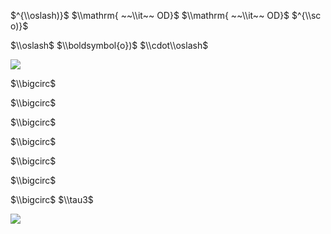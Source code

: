 $^{\\oslash)}$ $\\mathrm{ ~~\\it~~ OD}$ $\\mathrm{ ~~\\it~~ OD}$ $^{\\sc o)}$

$\\oslash$ $\\boldsymbol{o})$ $\\cdot\\oslash$

![](https://www.nta.go.jp/tmp/c85464f0-4039-48ea-9cdb-df5079f2383f/images/42f1da9750a3b3742780668019b1bfae89567edbe105465ce816d6aaf6c64d3b.jpg)

$\\bigcirc$

$\\bigcirc$

$\\bigcirc$

$\\bigcirc$

$\\bigcirc$

$\\bigcirc$

$\\bigcirc$ $\\tau3$

![](https://www.nta.go.jp/tmp/c85464f0-4039-48ea-9cdb-df5079f2383f/images/22a52470ec862f95401214ac007341e95d82c60488589a3e8307b2ae1f9e372c.jpg)